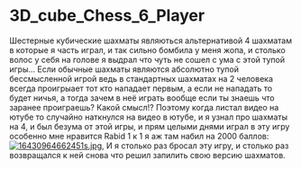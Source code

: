 # 3D_cube_Chess_6_Player

Шестерные кубические шахматы являються альтернативой 4 шахматам в которые я часть играл, и так сильно бомбила у меня жопа, и столько волос у себя на голове я выдрал что чуть не сошел с ума с этой тупой игры... Если обычные шахматы являются абсолютно тупой бессмысленной игрой ведь в стандартных шахматах на 2 человека всегда проигрыает тот кто нападает первым, а если не нападать то будет ничья, а тогда зачем в неё играть вообще если ты знаешь что заранее проиграешь? Какой смысл!? Поэтому когда листал видео на ютубе то случайно наткнулся на видео в ютубе, и я узнал про шахматы на 4, и был безума от этой игры, и прям целыми днями играл в эту игру особенно мне нравится Rabid 1 к 1 я аж там набил на 2000 баллов:
[![16430964662451s.jpg](https://i.postimg.cc/tg6Kwr1h/16430964662451s.jpg)](https://postimg.cc/TyRNWJJw), 
И я столько раз бросал эту игру, и столько раз возвращался к ней снова что решил запилить свою версию шахматов.
